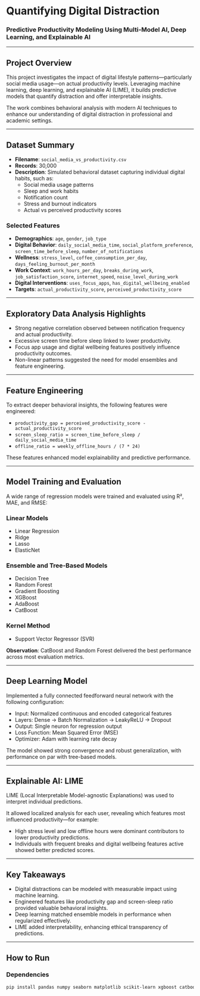 # Quantifying Digital Distraction  
### Predictive Productivity Modeling Using Multi-Model AI, Deep Learning, and Explainable AI

---

## Project Overview

This project investigates the impact of digital lifestyle patterns—particularly social media usage—on actual productivity levels. Leveraging machine learning, deep learning, and explainable AI (LIME), it builds predictive models that quantify distraction and offer interpretable insights. 

The work combines behavioral analysis with modern AI techniques to enhance our understanding of digital distraction in professional and academic settings.

---

## Dataset Summary

- **Filename**: `social_media_vs_productivity.csv`
- **Records**: 30,000
- **Description**: Simulated behavioral dataset capturing individual digital habits, such as:
  - Social media usage patterns
  - Sleep and work habits
  - Notification count
  - Stress and burnout indicators
  - Actual vs perceived productivity scores

### Selected Features

- **Demographics**: `age`, `gender`, `job_type`
- **Digital Behavior**: `daily_social_media_time`, `social_platform_preference`, `screen_time_before_sleep`, `number_of_notifications`
- **Wellness**: `stress_level`, `coffee_consumption_per_day`, `days_feeling_burnout_per_month`
- **Work Context**: `work_hours_per_day`, `breaks_during_work`, `job_satisfaction_score`, `internet_speed`, `noise_level_during_work`
- **Digital Interventions**: `uses_focus_apps`, `has_digital_wellbeing_enabled`
- **Targets**: `actual_productivity_score`, `perceived_productivity_score`

---

## Exploratory Data Analysis Highlights

- Strong negative correlation observed between notification frequency and actual productivity.
- Excessive screen time before sleep linked to lower productivity.
- Focus app usage and digital wellbeing features positively influence productivity outcomes.
- Non-linear patterns suggested the need for model ensembles and feature engineering.

---

## Feature Engineering

To extract deeper behavioral insights, the following features were engineered:

- `productivity_gap = perceived_productivity_score - actual_productivity_score`
- `screen_sleep_ratio = screen_time_before_sleep / daily_social_media_time`
- `offline_ratio = weekly_offline_hours / (7 * 24)`

These features enhanced model explainability and predictive performance.

---

## Model Training and Evaluation

A wide range of regression models were trained and evaluated using R², MAE, and RMSE:

### Linear Models
- Linear Regression
- Ridge
- Lasso
- ElasticNet

### Ensemble and Tree-Based Models
- Decision Tree
- Random Forest
- Gradient Boosting
- XGBoost
- AdaBoost
- CatBoost

### Kernel Method
- Support Vector Regressor (SVR)

**Observation**: CatBoost and Random Forest delivered the best performance across most evaluation metrics.

---

## Deep Learning Model

Implemented a fully connected feedforward neural network with the following configuration:

- Input: Normalized continuous and encoded categorical features
- Layers: Dense → Batch Normalization → LeakyReLU → Dropout
- Output: Single neuron for regression output
- Loss Function: Mean Squared Error (MSE)
- Optimizer: Adam with learning rate decay

The model showed strong convergence and robust generalization, with performance on par with tree-based models.

---

## Explainable AI: LIME

LIME (Local Interpretable Model-agnostic Explanations) was used to interpret individual predictions.

It allowed localized analysis for each user, revealing which features most influenced productivity—for example:

- High stress level and low offline hours were dominant contributors to lower productivity predictions.
- Individuals with frequent breaks and digital wellbeing features active showed better predicted scores.

---

## Key Takeaways

- Digital distractions can be modeled with measurable impact using machine learning.
- Engineered features like productivity gap and screen-sleep ratio provided valuable behavioral insights.
- Deep learning matched ensemble models in performance when regularized effectively.
- LIME added interpretability, enhancing ethical transparency of predictions.

---

## How to Run

### Dependencies

```bash
pip install pandas numpy seaborn matplotlib scikit-learn xgboost catboost lime tensorflow
